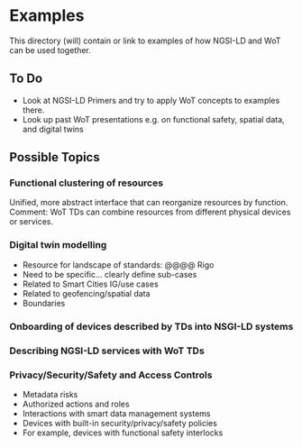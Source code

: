 # Examples
This directory (will) contain or link to examples of how NGSI-LD and WoT can be used together.

## To Do
* Look at NGSI-LD Primers and try to apply WoT concepts to examples there.
* Look up past WoT presentations e.g. on functional safety, spatial data, and digital twins
  
## Possible Topics

### Functional clustering of resources
Unified, more abstract interface that can reorganize resources by function.
Comment: WoT TDs can combine resources from different physical devices or services.

### Digital twin modelling
* Resource for landscape of standards: @@@@ Rigo
* Need to be specific... clearly define sub-cases
* Related to Smart Cities IG/use cases
* Related to geofencing/spatial data
* Boundaries

### Onboarding of devices described by TDs into NSGI-LD systems

### Describing NGSI-LD services with WoT TDs

### Privacy/Security/Safety and Access Controls
* Metadata risks
* Authorized actions and roles
* Interactions with smart data management systems
* Devices with built-in security/privacy/safety policies
* For example, devices with functional safety interlocks





